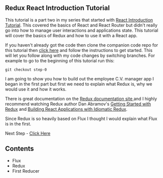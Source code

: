 ## Redux React Introduction Tutorial

This tutorial is a part two in my series that started with [React Introduction Tutorial](https://github.com/justsayno/react-introduction-tutorial).
This covered the basics of React and React Router but didn't really go into how to manage user interactions and applications state. This tutorial
will cover the basics of Redux and how to use it with a React app.

If you haven't already got the code then clone the companion code repo for this tutorial then [click here](https://github.com/justsayno/redux-react-introduction-code) and
follow the instructions to get started. This will let you follow along with my code changes by switching branches. For example to go to the beginning of this tutorial run this:

```
git checkout step-0
```

I am going to show you how to build out the employee C.V. manager app I began in the first part but first we need to explain what Redux is, why we would use it
and how it works.

There is great documentation on the [Redux documentation site ](http://redux.js.org/docs/introduction/index.html)and I highly recommend watching Redux author Dan Abramov's 
[Getting Started with Redux](https://egghead.io/courses/getting-started-with-redux) 
and [Building React Applications with Idiomatic Redux](https://egghead.io/courses/building-react-applications-with-idiomatic-redux).

Since Redux is so heavily based on Flux I thought I would explain what Flux is in the first.

Next Step - [Click Here]()

## Contents

- Flux
- Redux
- First Reducer

